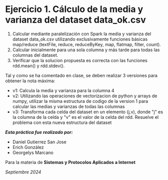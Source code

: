 <h1>Ejercicio 1. Cálculo de la media y varianza del dataset data_ok.csv</h1>
<ol>
  <li>Calcular mediante paralelización con Spark la media y varianza del dataset data_ok.csv utilizando exclusivamente funciones básicas map/reduce (textFile, reduce, reduceByKey, map, flatmap, filter, count).</li>
  <li>Calcular inicialmente para una sola columna y más tarde para todas las columnas del dataset.</li>
  <li>Verificar que la solucion propuesta es correcta con las funciones rdd.mean() y rdd.stdev().</li>
</ol>
<p>Tal y como se ha comentado en clase, se deben realizar 3 versiones para obtener la nota máxima:</p>
<ul>
  <li>v1: Calcula la media y varianza para la columna 4</li>
  <li>v2: Utilizando las operaciones de vectorizacion de python y arrays de numpy, utilizar la misma estructura de codigo de la version 1 para calcular las medias y varianzas de todas las columnas</li>
  <li>v3: Transforma cada celda del dataset en un elemento (j,v),  donde "j" es la columna de la celda y "v" es el valor de la celda del rdd.
Resuelve el problema con esta nueva estructura del dataset</li>
</ul>

<em><b>Esta práctica fue realizado por:</b></em>
<ul>
  <li>Daniel Gutierrez San Jose</li>
  <li>Erich González</li>
  <li>Georgelys Marcano</li>
</ul>
<p>Para la materia de <b>Sistemas y Protocolos Aplicados a Internet</b></p>
<em>Septiembre 2024</em>

